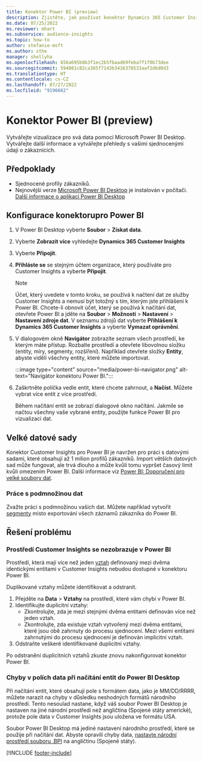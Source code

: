 ```yaml
---
title: Konektor Power BI (preview)
description: Zjistěte, jak používat konektor Dynamics 365 Customer Insights v Power BI.
ms.date: 07/25/2022
ms.reviewer: mhart
ms.subservice: audience-insights
ms.topic: how-to
author: stefanie-msft
ms.author: sthe
manager: shellyha
ms.openlocfilehash: 656a695b8b3f1ec2b5fbaad69feba7f1f0b73dee
ms.sourcegitcommit: 594081c82ca385f7143b3416378533aaf2d6d0d3
ms.translationtype: HT
ms.contentlocale: cs-CZ
ms.lasthandoff: 07/27/2022
ms.locfileid: "9196662"
---
```

# <a name="power-bi-connector-preview"></a>Konektor Power BI (preview)

Vytvářejte vizualizace pro svá data pomocí Microsoft Power BI Desktop. Vytvářejte další informace a vytvářejte přehledy s vašimi sjednocenými údaji o zákaznících.

## <a name="prerequisites"></a>Předpoklady

- Sjednocené profily zákazníků.
- Nejnovější verze [Microsoft Power BI Desktop](https://powerbi.microsoft.com/desktop/) je instalován v počítači. [Další informace o aplikaci Power BI Desktop](/power-bi/desktop-what-is-desktop)

## <a name="configure-the-connector-for-power-bi"></a>Konfigurace konektorupro Power BI

1. V Power BI Desktop vyberte **Soubor** > **Získat data**.

1. Vyberte **Zobrazit více** vyhledejte **Dynamics 365 Customer Insights**

1. Vyberte **Připojit**.

1. **Přihláste se** se stejným účtem organizace, který používáte pro Customer Insights a vyberte **Připojit**.
   > [!NOTE]
   > Účet, který uvedete v tomto kroku, se používá k načtení dat ze služby Customer Insights a nemusí být totožný s tím, kterým jste přihlášeni k Power BI. Chcete-li obnovit účet, který se používá k načítání dat, otevřete Power BI a jděte na **Soubor** > **Možnosti** > **Nastavení** > **Nastavení zdroje dat**. V seznamu zdrojů dat vyberte **Přihlášení k Dynamics 365 Customer Insights** a vyberte **Vymazat oprávnění**.  

1. V dialogovém okně **Navigátor** zobrazíte seznam všech prostředí, ke kterým máte přístup. Rozbalte prostředí a otevřete libovolnou složku (entity, míry, segmenty, rozšíření). Například otevřete složky **Entity**, abyste viděli všechny entity, které můžete importovat.

   :::image type="content" source="media/power-bi-navigator.png" alt-text="Navigátor konektoru Power BI.":::

1. Zaškrtněte políčka vedle entit, které chcete zahrnout, a **Načíst**. Můžete vybrat více entit z více prostředí.

   Během načítání entit se zobrazí dialogové okno načítání. Jakmile se načtou všechny vaše vybrané entity, použijte funkce Power BI pro vizualizaci dat.

## <a name="large-data-sets"></a>Velké datové sady

Konektor Customer Insights pro Power BI je navržen pro práci s datovými sadami, které obsahují až 1 milion profilů zákazníků. Import větších datových sad může fungovat, ale trvá dlouho a může kvůli tomu vypršet časový limit kvůli omezením Power BI. Další informace viz [Power BI: Doporučení pro velké soubory dat](/power-bi/admin/service-premium-what-is#large-datasets).

### <a name="work-with-a-subset-of-data"></a>Práce s podmnožinou dat

Zvažte práci s podmnožinou vašich dat. Můžete například vytvořit [segmenty](segments.md) místo exportování všech záznamů zákazníka do Power BI.

## <a name="troubleshooting"></a>Řešení problému

### <a name="customer-insights-environment-doesnt-show-in-power-bi"></a>Prostředí Customer Insights se nezobrazuje v Power BI

Prostředí, která mají více než jeden [vztah](relationships.md) definovaný mezi dvěma identickými entitami v Customer Insights nebudou dostupné v konektoru Power BI.

Duplikované vztahy můžete identifikovat a odstranit.

1. Přejděte na **Data** > **Vztahy** na prostředí, které vám chybí v Power BI.
1. Identifikujte duplicitní vztahy:
   - Zkontrolujte, zda je mezi stejnými dvěma entitami definován více než jeden vztah.
   - Zkontrolujte, zda existuje vztah vytvořený mezi dvěma entitami, které jsou obě zahrnuty do procesu sjednocení. Mezi všemi entitami zahrnutými do procesu sjednocení je definován implicitní vztah.
1. Odstraňte veškeré identifikované duplicitní vztahy.

Po odstranění duplicitních vztahů zkuste znovu nakonfigurovat konektor Power BI.

### <a name="errors-on-date-fields-when-loading-entities-in-power-bi-desktop"></a>Chyby v polích data při načítání entit do Power BI Desktop

Při načítání entit, které obsahují pole s formátem data, jako je MM/DD/RRRR, můžete narazit na chyby v důsledku neshodných formátů národního prostředí. Tento nesoulad nastane, když váš soubor Power BI Desktop je nastaven na jiné národní prostředí než angličtina (Spojené státy americké), protože pole data v Customer Insights jsou uložena ve formátu USA.

Soubor Power BI Desktop má jediné nastavení národního prostředí, které se použije při načítání dat. Abyste opravili chyby data, [nastavte národní prostředí souboru .BPI](/power-bi/fundamentals/supported-languages-countries-regions#choose-the-language-or-locale-of-power-bi-desktop) na angličtinu (Spojené státy).

[!INCLUDE [footer-include](includes/footer-banner.md)]
